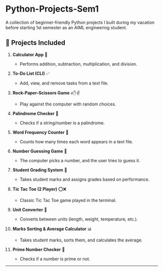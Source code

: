 # Python-Projects-Sem1
A collection of beginner-friendly Python projects I built during my vacation before starting 1st semester as an AIML engineering student.

## 📌 Projects Included  

1. **Calculator App** 🧮  
   - Performs addition, subtraction, multiplication, and division.  

2. **To-Do List (CLI)** ✅  
   - Add, view, and remove tasks from a text file.  

3. **Rock-Paper-Scissors Game** ✊✋✌️  
   - Play against the computer with random choices.  

4. **Palindrome Checker** 🔄  
   - Checks if a string/number is a palindrome.  

5. **Word Frequency Counter** 📖  
   - Counts how many times each word appears in a text file.  

6. **Number Guessing Game** 🎲  
   - The computer picks a number, and the user tries to guess it.  

7. **Student Grading System** 📝  
   - Takes student marks and assigns grades based on performance.  

8. **Tic Tac Toe (2 Player)** ⭕❌  
   - Classic Tic Tac Toe game played in the terminal.  

9. **Unit Converter** 📏  
   - Converts between units (length, weight, temperature, etc.).  

10. **Marks Sorting & Average Calculator** 📊  
    - Takes student marks, sorts them, and calculates the average.  

11. **Prime Number Checker** 🔢  
    - Checks if a number is prime or not.  

---
